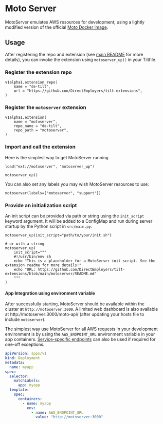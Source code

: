 # Moto Server

MotoServer emulates AWS resources for development, using a lightly modified version of the official [Moto Docker image](https://hub.docker.com/r/motoserver/moto).

## Usage

After registering the repo and extension (see [main README](../README.md) for more details), you can invoke the extension using 
`motoserver_up()` in your Tiltfile.

### Register the extension repo
```starlark
v1alpha1.extension_repo(
    name = "de-tilt",
    url = "https://github.com/DirectEmployers/tilt-extensions",
)
```

### Register the `motoserver` extension
```starlark
v1alpha1.extension(
    name = "motoserver",
    repo_name = "de-tilt",
    repo_path = "motoserver",
)
```

### Import and call the extension
Here is the simplest way to get MotoServer running.

```starlark
load("ext://motoserver", "motoserver_up")

motoserver_up()
```

You can also set any labels you may wish MotoServer resources to use:
```starlark
motoserver(labels=["motoserver", "support"])
```

### Provide an initialization script
An init script can be provided via path or string using the `init_script` keyword argument. It will be added to a 
ConfigMap and run during server startup by the Python script in `src/main.py`.

```starlark
motoserver_up(init_script="path/to/your/init.sh")

# or with a string
motoserver_up(
    init_script="""
    #!/usr/bin/env sh
    echo "This is a placeholder for a MotoServer init script. See the extension readme for more details!"
    echo "URL: https://github.com/DirectEmployers/tilt-extensions/blob/main/motoserver/README.md"
    """
)
```


#### App Integration using environment variable
After successfully starting, MotoServer should be available within the cluster at `http://motoserver:3000`. 
A limited web dashboard is also available at http://motoserver:3000/moto-api/ 
(after updating your hosts file to include `motoserver`).

The simplest way use MotoServer for all AWS requests in your development environment is by using the `AWS_ENDPOINT_URL`
environment variable in your app containers. [Service-specific endpoints](https://docs.aws.amazon.com/sdkref/latest/guide/feature-ss-endpoints.html) can also be used if required for one-off exceptions.

```yaml
apiVersion: apps/v1
kind: Deployment
metadata:
  name: myapp
spec:
  selector:
    matchLabels:
      app: myapp
  template:
    spec:
      containers:
        - name: myapp
          env:
            - name: AWS_ENDPOINT_URL
              value: "http://motoserver:3000"
```
